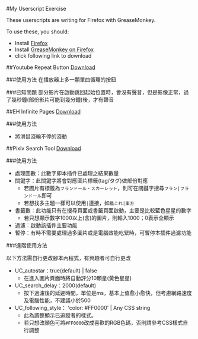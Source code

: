 #My Userscript Exercise

These userscripts are writing for Firefox with GreaseMonkey.

To use these, you should:
- Install [Firefox](https://www.mozilla.org/en-US/firefox/all/)
- Install [GreaseMonkey on Firefox](https://addons.mozilla.org/zh-tw/firefox/addon/greasemonkey/)
- click following link to download

##Youtube Repeat Button
[Download](https://github.com/FlandreDaisuki/Userscript-Exercise/raw/master/YoutubeRepeatButton.user.js)

###使用方法
在播放器上多一顆單曲循環的按鈕

###已知問題
部分影片在啟動跳回起始位置時，會沒有聲音，但是影像正常，過了幾秒鐘(部份影片可能到幾分鐘)後，才有聲音

##EH Infinite Pages
[Download](https://github.com/FlandreDaisuki/Userscript-Exercise/raw/master/EHInfinitePages.user.js)

###使用方法
- 將滑鼠滾輪不停的滾動

##Pixiv Search Tool
[Download](https://github.com/FlandreDaisuki/Userscript-Exercise/raw/master/PixivSearchTool.user.js)

###使用方法

- 處理圖數：此數字即本插件已處理之結果數量
- 關鍵字：此關鍵字將會對應圖片標籤(tag/タグ)做部份對應
  - 若圖片有標籤為``フランドール・スカーレット``，則可在關鍵字搜尋``フラン|フランドール``即可
  - 若想找多主題一樣可以使用``|``連接，如``艦これ|東方``
- 書籤數：此功能只有在搜尋頁面或書籤頁面啟動，主要是比較藍色星星的數字
  - 若只想顯示數字1000以上(含)的圖片，則輸入1000；0表示全顯示
- 過濾：啟動該插件主要功能
- 暫停：有時不需要處理過多圖片或是電腦效能吃緊時，可暫停本插件過濾功能

###進階使用方法

以下方法需自行更改腳本內程式，有興趣者可自行更改

- UC_autostar：true(default) | false
  - 在進入圖片頁面時將自動評分10顆星(黃色星星)
- UC_search_delay：2000(default)
  - 按下過濾後的延遲時間，單位是ms，基本上值愈小愈快，但考慮網路速度及電腦性能，不建議小於500
- UC_following_style： 'color: #FF0000' | Any CSS string
  - 此為調整顯示已追蹤者的樣式。
  - 若只想改顏色可將``#FF0000``改成喜歡的RGB色碼，否則請參考CSS樣式自行調整

